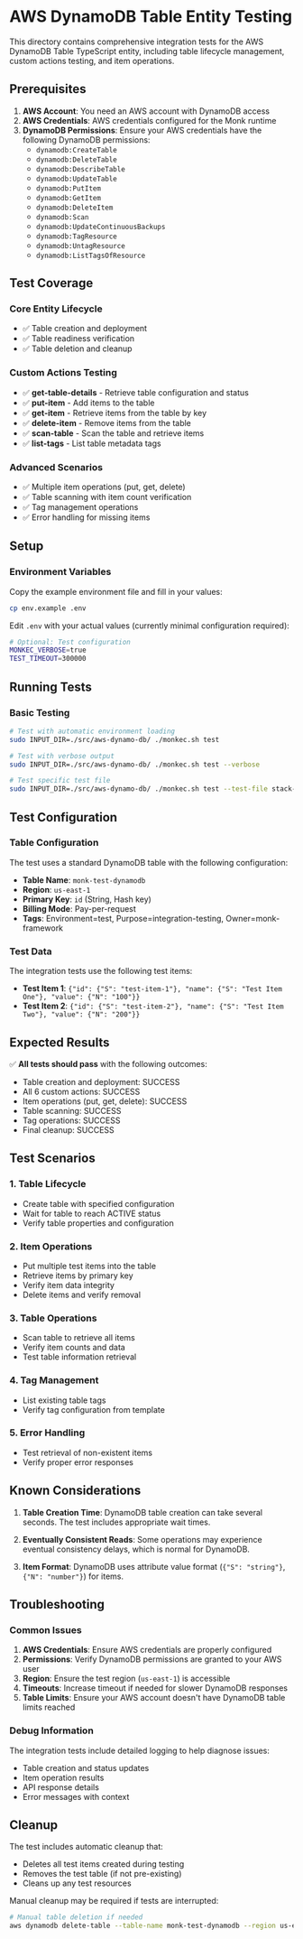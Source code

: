 # AWS DynamoDB Table Entity Testing

This directory contains comprehensive integration tests for the AWS DynamoDB Table TypeScript entity, including table lifecycle management, custom actions testing, and item operations.

## Prerequisites

1. **AWS Account**: You need an AWS account with DynamoDB access
2. **AWS Credentials**: AWS credentials configured for the Monk runtime
3. **DynamoDB Permissions**: Ensure your AWS credentials have the following DynamoDB permissions:
   - `dynamodb:CreateTable`
   - `dynamodb:DeleteTable`
   - `dynamodb:DescribeTable`
   - `dynamodb:UpdateTable`
   - `dynamodb:PutItem`
   - `dynamodb:GetItem`
   - `dynamodb:DeleteItem`
   - `dynamodb:Scan`
   - `dynamodb:UpdateContinuousBackups`
   - `dynamodb:TagResource`
   - `dynamodb:UntagResource`
   - `dynamodb:ListTagsOfResource`

## Test Coverage

### Core Entity Lifecycle
- ✅ Table creation and deployment
- ✅ Table readiness verification  
- ✅ Table deletion and cleanup

### Custom Actions Testing
- ✅ **get-table-details** - Retrieve table configuration and status
- ✅ **put-item** - Add items to the table
- ✅ **get-item** - Retrieve items from the table by key
- ✅ **delete-item** - Remove items from the table
- ✅ **scan-table** - Scan the table and retrieve items
- ✅ **list-tags** - List table metadata tags

### Advanced Scenarios
- ✅ Multiple item operations (put, get, delete)
- ✅ Table scanning with item count verification
- ✅ Tag management operations
- ✅ Error handling for missing items

## Setup

### Environment Variables

Copy the example environment file and fill in your values:

```bash
cp env.example .env
```

Edit `.env` with your actual values (currently minimal configuration required):

```bash
# Optional: Test configuration
MONKEC_VERBOSE=true
TEST_TIMEOUT=300000
```

## Running Tests

### Basic Testing

```bash
# Test with automatic environment loading
sudo INPUT_DIR=./src/aws-dynamo-db/ ./monkec.sh test

# Test with verbose output
sudo INPUT_DIR=./src/aws-dynamo-db/ ./monkec.sh test --verbose

# Test specific test file
sudo INPUT_DIR=./src/aws-dynamo-db/ ./monkec.sh test --test-file stack-integration.test.yaml
```

## Test Configuration

### Table Configuration
The test uses a standard DynamoDB table with the following configuration:
- **Table Name**: `monk-test-dynamodb`
- **Region**: `us-east-1`
- **Primary Key**: `id` (String, Hash key)
- **Billing Mode**: Pay-per-request
- **Tags**: Environment=test, Purpose=integration-testing, Owner=monk-framework

### Test Data
The integration tests use the following test items:
- **Test Item 1**: `{"id": {"S": "test-item-1"}, "name": {"S": "Test Item One"}, "value": {"N": "100"}}`
- **Test Item 2**: `{"id": {"S": "test-item-2"}, "name": {"S": "Test Item Two"}, "value": {"N": "200"}}`

## Expected Results

✅ **All tests should pass** with the following outcomes:
- Table creation and deployment: SUCCESS
- All 6 custom actions: SUCCESS  
- Item operations (put, get, delete): SUCCESS
- Table scanning: SUCCESS
- Tag operations: SUCCESS
- Final cleanup: SUCCESS

## Test Scenarios

### 1. Table Lifecycle
- Create table with specified configuration
- Wait for table to reach ACTIVE status
- Verify table properties and configuration

### 2. Item Operations
- Put multiple test items into the table
- Retrieve items by primary key
- Verify item data integrity
- Delete items and verify removal

### 3. Table Operations
- Scan table to retrieve all items
- Verify item counts and data
- Test table information retrieval

### 4. Tag Management
- List existing table tags
- Verify tag configuration from template

### 5. Error Handling
- Test retrieval of non-existent items
- Verify proper error responses

## Known Considerations

1. **Table Creation Time**: DynamoDB table creation can take several seconds. The test includes appropriate wait times.

2. **Eventually Consistent Reads**: Some operations may experience eventual consistency delays, which is normal for DynamoDB.

3. **Item Format**: DynamoDB uses attribute value format (`{"S": "string"}`, `{"N": "number"}`) for items.

## Troubleshooting

### Common Issues

1. **AWS Credentials**: Ensure AWS credentials are properly configured
2. **Permissions**: Verify DynamoDB permissions are granted to your AWS user
3. **Region**: Ensure the test region (`us-east-1`) is accessible
4. **Timeouts**: Increase timeout if needed for slower DynamoDB responses
5. **Table Limits**: Ensure your AWS account doesn't have DynamoDB table limits reached

### Debug Information

The integration tests include detailed logging to help diagnose issues:
- Table creation and status updates
- Item operation results
- API response details
- Error messages with context

## Cleanup

The test includes automatic cleanup that:
- Deletes all test items created during testing
- Removes the test table (if not pre-existing)
- Cleans up any test resources

Manual cleanup may be required if tests are interrupted:
```bash
# Manual table deletion if needed
aws dynamodb delete-table --table-name monk-test-dynamodb --region us-east-1
``` 